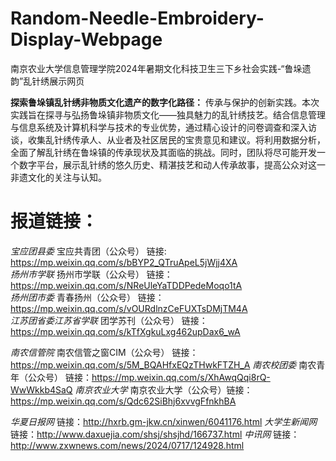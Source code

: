 # Random-Needle-Embroidery-Display-Webpage
南京农业大学信息管理学院2024年暑期文化科技卫生三下乡社会实践-“鲁垛遗韵”乱针绣展示网页

**探索鲁垛镇乱针绣非物质文化遗产的数字化路径：**
传承与保护的创新实践。本次实践旨在探寻与弘扬鲁垛镇非物质文化——独具魅力的乱针绣技艺。结合信息管理与信息系统及计算机科学与技术的专业优势，通过精心设计的问卷调查和深入访谈，收集乱针绣传承人、从业者及社区居民的宝贵意见和建议。将利用数据分析，全面了解乱针绣在鲁垛镇的传承现状及其面临的挑战。同时，团队将尽可能开发一个数字平台，展示乱针绣的悠久历史、精湛技艺和动人传承故事，提高公众对这一非遗文化的关注与认知。



# 报道链接：
*宝应团县委* 宝应共青团（公众号） 链接: https://mp.weixin.qq.com/s/bBYP2_QTruApeL5jWjj4XA  
*扬州市学联* 扬州市学联（公众号） 链接：https://mp.weixin.qq.com/s/NReUleYaTDDPedeMoqo1tA  
*扬州团市委* 青春扬州（公众号） 链接：https://mp.weixin.qq.com/s/vOURdlnzCeFUXTsDMjTM4A  
*江苏团省委江苏省学联* 团学苏刊（公众号） 链接：https://mp.weixin.qq.com/s/kTfXgkuLxg462upDax6_wA  

*南农信管院* 南农信管之窗CIM（公众号） 链接：https://mp.weixin.qq.com/s/5M_BQAHfxEQzTHwkFTZH_A
*南农校团委* 南农青年（公众号） 链接：https://mp.weixin.qq.com/s/XhAwqQqi8rQ-WwWkkb4SaQ
*南京农业大学* 南京农业大学（公众号）链接：https://mp.weixin.qq.com/s/Qdc62SiBhj6xvvgFfnkhBA

*华夏日报网* 链接：http://hxrb.gm-jkw.cn/xinwen/6041176.html
*大学生新闻网* 链接：http://www.daxuejia.com/shsj/shsjhd/166737.html
*中讯网* 链接：http://www.zxwnews.com/news/2024/0717/124928.html

